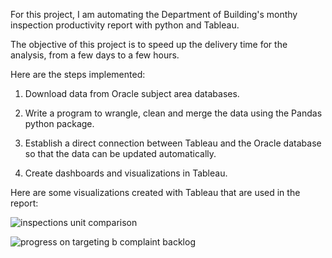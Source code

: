 
For this project, I am automating the Department of Building's monthy inspection productivity report with python and Tableau. 

The objective of this project is to speed up the delivery time for the analysis, from a few days to a few hours.

Here are the steps implemented:

1. Download data from Oracle subject area databases.

2. Write a program to wrangle, clean and merge the data using the Pandas python package.

3. Establish a direct connection between Tableau and the Oracle database so that the data can be updated automatically.

3. Create dashboards and visualizations in Tableau.


Here are some visualizations created with Tableau that are used in the report:


![inspections unit comparison](https://cloud.githubusercontent.com/assets/11237613/22900640/06a5e596-f1fd-11e6-85e5-740b33bd26b6.png)


![progress on targeting b complaint backlog](https://cloud.githubusercontent.com/assets/11237613/22900692/3da5ece4-f1fd-11e6-8838-adf06a0c7ff0.png)


